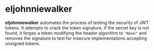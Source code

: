 # eljohnniewalker
**eljohnniewalker** automates the process of testing the security of JWT tokens.   It attempts to crack the token signature, if the secret key is not found, it forges a token modifying the header algorithm to `"None"` and removes the signature to test for insecure implementations accepting unsigned tokens.
